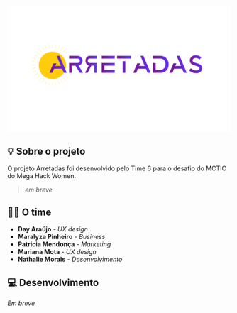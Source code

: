 ![Nosso logo](/img/logo-arretadas.png)

## 💡 Sobre o projeto
O projeto Arretadas foi desenvolvido pelo Time 6 para o desafio do MCTIC do Mega Hack Women.

> _em breve_

## 👩‍💻 O time
* **Day Araújo** - _UX design_
* **Maralyza Pinheiro** - _Business_
* **Patricia Mendonça** - _Marketing_
* **Mariana Mota** - _UX design_
* **Nathalie Morais** - _Desenvolvimento_

## 💻 Desenvolvimento
_Em breve_
